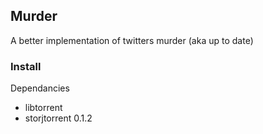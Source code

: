 Murder
-----

A better implementation of twitters murder (aka up to date)

### Install
Dependancies
- libtorrent
- storjtorrent 0.1.2
